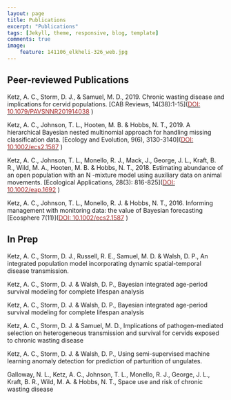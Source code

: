 ```yaml
---
layout: page
title: Publications
excerpt: "Publications"
tags: [Jekyll, theme, responsive, blog, template]
comments: true
image:
    feature: 141106_elkheli-326_web.jpg
---
```


## Peer-reviewed Publications

Ketz, A. C., Storm, D. J., & Samuel, M. D., 2019. Chronic wasting disease and implications
for cervid populations. [CAB Reviews, 14(38):1-15](<a href="https://doi.org/10.1079/PAVSNNR201914038" target="_blank"><font color="brown">DOI: 10.1079/PAVSNNR201914038</font></a> )


Ketz, A. C., Johnson, T. L., Hooten, M. B. & Hobbs, N. T., 2019. A hierarchical Bayesian
nested multinomial approach for handling missing classification data. [Ecology and Evolution, 9(6), 3130-3140](<a href="https://doi.org/10.1002/ecs2.1587" target="_blank"><font color="brown">DOI: 10.1002/ecs2.1587</font></a> )


Ketz, A. C., Johnson, T. L., Monello, R. J., Mack, J., George, J. L., Kraft, B. R., Wild, M.
A., Hooten, M. B. & Hobbs, N. T., 2018. Estimating abundance of an open population with
an N -mixture model using auxiliary data on animal movements. [Ecological Applications, 28(3):
816-825](<a href="https://doi.org/10.1002/eap.1692" target="_blank"><font color="brown">DOI: 10.1002/eap.1692</font></a> )


Ketz, A. C., Johnson, T. L., Monello, R. J. & Hobbs, N. T., 2016. Informing management
with monitoring data: the value of Bayesian forecasting [Ecosphere 7(11)](<a href="https://doi.org/10.1002/ecs2.1587" target="_blank"><font color="brown">DOI: 10.1002/ecs2.1587</font></a> )



## In Prep

Ketz, A. C., Storm, D. J., Russell, R. E., Samuel, M. D. & Walsh, D. P., An integrated
population model incorporating dynamic spatial-temporal disease transmission.

Ketz, A. C., Storm, D. J. & Walsh, D. P., Bayesian integrated age-period survival modeling
for complete lifespan analysis

Ketz, A. C., Storm, D. J. & Walsh, D. P., Bayesian integrated age-period survival modeling
for complete lifespan analysis

Ketz, A. C., Storm, D. J. & Samuel, M. D., Implications of pathogen-mediated selection on
heterogeneous transmission and survival for cervids exposed to chronic wasting disease

Ketz, A. C., Storm, D. J. & Walsh, D. P., Using semi-supervised machine learning anomaly detection for prediction of parturition of ungulates.

Galloway, N. L., Ketz, A. C., Johnson, T. L., Monello, R. J., George, J. L., Kraft, B. R.,
Wild, M. A. & Hobbs, N. T., Space use and risk of chronic wasting disease
